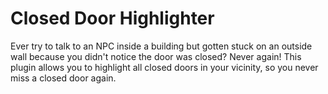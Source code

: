 # Closed Door Highlighter
Ever try to talk to an NPC inside a building but gotten stuck on an outside wall because you didn't notice the door was closed?
Never again! This plugin allows you to highlight all closed doors in your vicinity, so you never miss a closed door again. 